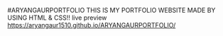 #ARYANGAURPORTFOLIO 
THIS IS MY PORTFOLIO WEBSITE MADE  BY USING HTML &amp; CSS!!
live preview https://aryangaur1510.github.io/ARYANGAURPORTFOLIO/
